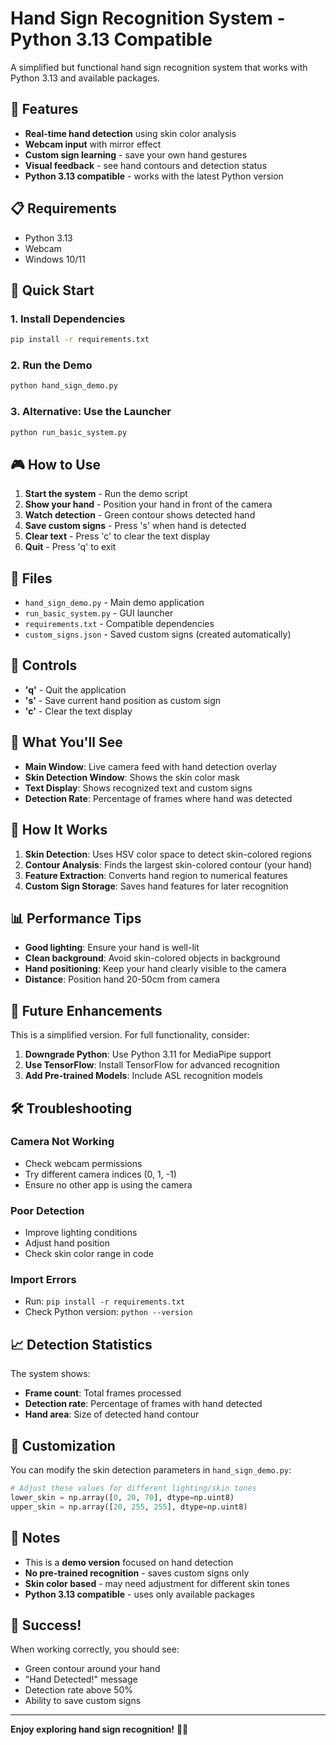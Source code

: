 # Hand Sign Recognition System - Python 3.13 Compatible

A simplified but functional hand sign recognition system that works with Python 3.13 and available packages.

## 🎯 Features

- **Real-time hand detection** using skin color analysis
- **Webcam input** with mirror effect
- **Custom sign learning** - save your own hand gestures
- **Visual feedback** - see hand contours and detection status
- **Python 3.13 compatible** - works with the latest Python version

## 📋 Requirements

- Python 3.13
- Webcam
- Windows 10/11

## 🚀 Quick Start

### 1. Install Dependencies

```bash
pip install -r requirements.txt
```

### 2. Run the Demo

```bash
python hand_sign_demo.py
```

### 3. Alternative: Use the Launcher

```bash
python run_basic_system.py
```

## 🎮 How to Use

1. **Start the system** - Run the demo script
2. **Show your hand** - Position your hand in front of the camera
3. **Watch detection** - Green contour shows detected hand
4. **Save custom signs** - Press 's' when hand is detected
5. **Clear text** - Press 'c' to clear the text display
6. **Quit** - Press 'q' to exit

## 📁 Files

- `hand_sign_demo.py` - Main demo application
- `run_basic_system.py` - GUI launcher
- `requirements.txt` - Compatible dependencies
- `custom_signs.json` - Saved custom signs (created automatically)

## 🔧 Controls

- **'q'** - Quit the application
- **'s'** - Save current hand position as custom sign
- **'c'** - Clear the text display

## 🎨 What You'll See

- **Main Window**: Live camera feed with hand detection overlay
- **Skin Detection Window**: Shows the skin color mask
- **Text Display**: Shows recognized text and custom signs
- **Detection Rate**: Percentage of frames where hand was detected

## 🧠 How It Works

1. **Skin Detection**: Uses HSV color space to detect skin-colored regions
2. **Contour Analysis**: Finds the largest skin-colored contour (your hand)
3. **Feature Extraction**: Converts hand region to numerical features
4. **Custom Sign Storage**: Saves hand features for later recognition

## 📊 Performance Tips

- **Good lighting**: Ensure your hand is well-lit
- **Clean background**: Avoid skin-colored objects in background
- **Hand positioning**: Keep your hand clearly visible to the camera
- **Distance**: Position hand 20-50cm from camera

## 🔮 Future Enhancements

This is a simplified version. For full functionality, consider:

1. **Downgrade Python**: Use Python 3.11 for MediaPipe support
2. **Use TensorFlow**: Install TensorFlow for advanced recognition
3. **Add Pre-trained Models**: Include ASL recognition models

## 🛠️ Troubleshooting

### Camera Not Working
- Check webcam permissions
- Try different camera indices (0, 1, -1)
- Ensure no other app is using the camera

### Poor Detection
- Improve lighting conditions
- Adjust hand position
- Check skin color range in code

### Import Errors
- Run: `pip install -r requirements.txt`
- Check Python version: `python --version`

## 📈 Detection Statistics

The system shows:
- **Frame count**: Total frames processed
- **Detection rate**: Percentage of frames with hand detected
- **Hand area**: Size of detected hand contour

## 🎯 Customization

You can modify the skin detection parameters in `hand_sign_demo.py`:

```python
# Adjust these values for different lighting/skin tones
lower_skin = np.array([0, 20, 70], dtype=np.uint8)
upper_skin = np.array([20, 255, 255], dtype=np.uint8)
```

## 📝 Notes

- This is a **demo version** focused on hand detection
- **No pre-trained recognition** - saves custom signs only
- **Skin color based** - may need adjustment for different skin tones
- **Python 3.13 compatible** - uses only available packages

## 🎉 Success!

When working correctly, you should see:
- Green contour around your hand
- "Hand Detected!" message
- Detection rate above 50%
- Ability to save custom signs

---

**Enjoy exploring hand sign recognition!** 🤚✨ 